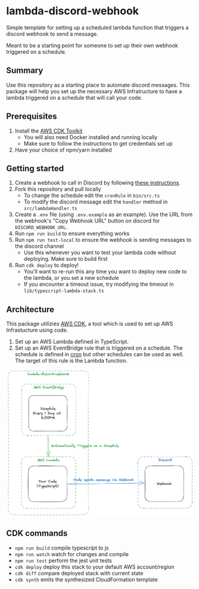 # lambda-discord-webhook

Simple template for setting up a scheduled lambda function that triggers a discord webhook to send a message.

Meant to be a starting point for someone to set up their own webhook triggered on a schedule.

## Summary
Use this repository as a starting place to automate discord messages. This package will help you set up the necessary AWS Infratructure to have a lambda triggered on a schedule that will call your code.

## Prerequisites
1. Install the [AWS CDK Toolkit](https://docs.aws.amazon.com/cdk/v2/guide/cli.html)
    - You will also need Docker installed and running locally
    - Make sure to follow the instructions to get credentials set up
2. Have your choice of npm/yarn installed

## Getting started
1. Create a webhook to call in Discord by following [these instructions](https://support.discord.com/hc/en-us/articles/228383668-Intro-to-Webhooks).
2. Fork this repository and pull locally
   - To change the schedule edit the `cronRule` in `bin/src.ts`
   - To modify the discord message edit the `handler` method in `src/lambdaHandler.ts`
3. Create a `.env` file (using `.env.example` as an example). Use the URL from the webhook's "Copy Webhook URL" button on discord for `DISCORD_WEBHOOK_URL`.
4. Run `npm run build` to ensure everything works
5. Run `npm run test-local` to ensure the webhook is sending messages to the discord channel
   - Use this whenever you want to test your lambda code without deploying. Make sure to build first
5. Run `cdk deploy` to deploy!
   - You'll want to re-run this any time you want to deploy new code to the lambda, or you set a new schedule
   - If you encounter a timeout issue, try modifying the timeout in `lib/typescript-lambda-stack.ts`

## Architecture
This package utilizies [AWS CDK](https://aws.amazon.com/cdk/), a tool which is used to set up AWS Infrastucture using code.
1. Set up an AWS Lambda defined in TypeScript.
2. Set up an AWS EventBridge rule that is triggered on a schedule. The schedule is defined in [cron](https://en.wikipedia.org/wiki/Cron) but other schedules can be used as well. The target of this rule is the Lambda function.

![architecture diagram](./assets/architecture.png)

## CDK commands

- `npm run build` compile typescript to js
- `npm run watch` watch for changes and compile
- `npm run test` perform the jest unit tests
- `cdk deploy` deploy this stack to your default AWS account/region
- `cdk diff` compare deployed stack with current state
- `cdk synth` emits the synthesized CloudFormation template
